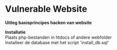 # Vulnerable Website

**Uitleg basisprincipes hacken van website**


**Installatie**<br>
Plaats php-bestanden in htdocs of andere webfolder<br>
Installeer de database met het script 'install_db.sql'
